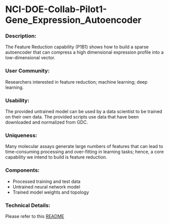 # NCI-DOE-Collab-Pilot1-Gene_Expression_Autoencoder

### Description:
The Feature Reduction capability (P1B1) shows how to build a sparse autoencoder that can compress a high dimensional expression profile into a low-dimensional vector.

### User Community:	
Researchers interested in feature reduction; machine learning; deep learning.


### Usability:	
The provided untrained model can be used by a data scientist to be trained on their own data. The provided scripts use data that have been downloaded and normalized from GDC.

### Uniqueness:	
Many molecular assays generate large numbers of features that can lead to time-consuming processing and over-fitting in learning tasks; hence, a core capability we intend to build is feature reduction.

### Components:	
* Processed training and test data
* Untrained neural network model
* Trained model weights and topology

### Technical Details:
Please refer to this [README](./Pilot1/P1B1/README.md)

